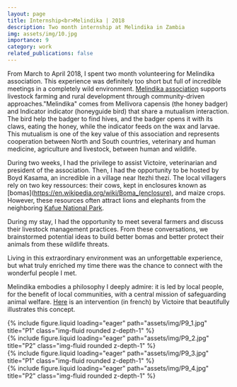 ```yaml
---
layout: page
title: Internship<br>Melindika | 2018
description: Two month internship at Melindika in Zambia
img: assets/img/10.jpg
importance: 9
category: work
related_publications: false
---
```


From March to April 2018, I spent two month volunteering for Melindika association. This experience was definitely too short but full of incredible meetings in a completely wild environment.
[Melindika association](https://www.melindika.org/) supports livestock farming and rural development through community-driven approaches."Melindika" comes from Mellivora capensis (the honey badger) and Indicator indicator (honeyguide bird) that share a mutualism interaction. The bird help the badger to find hives, and the badger opens it with its claws, eating the honey, while the indicator feeds on the wax and larvae. This mutualism is one of the key value of this association and represents cooperation between North and South countries, veterinary and human medicine, agriculture and livestock, between human and wildlife.

During two weeks, I had the privilege to assist Victoire, veterinarian and president of the association. Then, I had the opportunity to be hosted by Boyd Kasama, an incredible in a village near Itezhi thezi.
The local villagers rely on two key ressources: their cows, kept in enclosures known as [bomas](https://en.wikipedia.org/wiki/Boma_(enclosure), and maize crops. However, these resources often attract lions and elephants from the neighboring [Kafue National Park](https://en.wikipedia.org/wiki/Kafue_National_Park).

During my stay, I had the opportunity to meet several farmers and discuss their livestock management practices. From these conversations, we brainstormed potential ideas to build better bomas and better protect their animals from these wildlife threats.

Living in this extraordinary environment was an unforgettable experience, but what truly enriched my time there was the chance to connect with the wonderful people I met.

Melindika embodies a philosophy I deeply admire: it is led by local people, for the benefit of local communities, with a central mission of safeguarding animal welfare. [Here](https://www.youtube.com/watch?v=kn-x9EyI-Kw) is an intervention (in french) by Victoire that beautifully illustrates this concept.

<div class="row">
    <div class="col-sm mt-3 mt-md-0">
        {% include figure.liquid loading="eager" path="assets/img/P9_1.jpg" title="P1" class="img-fluid rounded z-depth-1" %}
    </div>
    <div class="col-sm mt-3 mt-md-0">
        {% include figure.liquid loading="eager" path="assets/img/P9_2.jpg" title="P2" class="img-fluid rounded z-depth-1" %}
    </div>
</div>
<div class="row">
    <div class="col-sm mt-3 mt-md-0">
        {% include figure.liquid loading="eager" path="assets/img/P9_3.jpg" title="P1" class="img-fluid rounded z-depth-1" %}
    </div>
    <div class="col-sm mt-3 mt-md-0">
        {% include figure.liquid loading="eager" path="assets/img/P9_4.jpg" title="P2" class="img-fluid rounded z-depth-1" %}
    </div>

</div>
